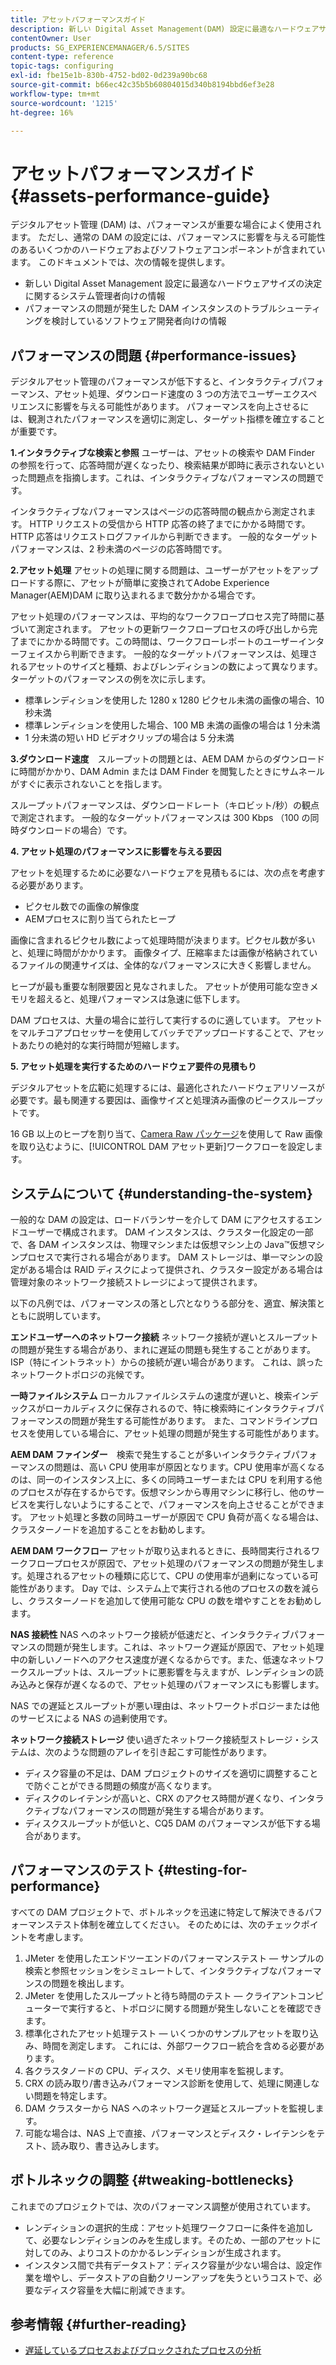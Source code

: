 ```yaml
---
title: アセットパフォーマンスガイド
description: 新しい Digital Asset Management(DAM) 設定に最適なハードウェアサイズ設定を決定する方法と、パフォーマンスの問題をトラブルシューティングする方法について説明します。
contentOwner: User
products: SG_EXPERIENCEMANAGER/6.5/SITES
content-type: reference
topic-tags: configuring
exl-id: fbe15e1b-830b-4752-bd02-0d239a90bc68
source-git-commit: b66ec42c35b5b60804015d340b8194bbd6ef3e28
workflow-type: tm+mt
source-wordcount: '1215'
ht-degree: 16%

---
```


# アセットパフォーマンスガイド{#assets-performance-guide}

デジタルアセット管理 (DAM) は、パフォーマンスが重要な場合によく使用されます。 ただし、通常の DAM の設定には、パフォーマンスに影響を与える可能性のあるいくつかのハードウェアおよびソフトウェアコンポーネントが含まれています。 このドキュメントでは、次の情報を提供します。

* 新しい Digital Asset Management 設定に最適なハードウェアサイズの決定に関するシステム管理者向けの情報
* パフォーマンスの問題が発生した DAM インスタンスのトラブルシューティングを検討しているソフトウェア開発者向けの情報

## パフォーマンスの問題 {#performance-issues}

デジタルアセット管理のパフォーマンスが低下すると、インタラクティブパフォーマンス、アセット処理、ダウンロード速度の 3 つの方法でユーザーエクスペリエンスに影響を与える可能性があります。 パフォーマンスを向上させるには、観測されたパフォーマンスを適切に測定し、ターゲット指標を確立することが重要です。

**1.インタラクティブな検索と参照** ユーザーは、アセットの検索や DAM Finder の参照を行って、応答時間が遅くなったり、検索結果が即時に表示されないといった問題点を指摘します。これは、インタラクティブなパフォーマンスの問題です。

インタラクティブなパフォーマンスはページの応答時間の観点から測定されます。 HTTP リクエストの受信から HTTP 応答の終了までにかかる時間です。HTTP 応答はリクエストログファイルから判断できます。 一般的なターゲットパフォーマンスは、2 秒未満のページの応答時間です。

**2.アセット処理** アセットの処理に関する問題は、ユーザーがアセットをアップロードする際に、アセットが簡単に変換されてAdobe Experience Manager(AEM)DAM に取り込まれるまで数分かかる場合です。

アセット処理のパフォーマンスは、平均的なワークフロープロセス完了時間に基づいて測定されます。 アセットの更新ワークフロープロセスの呼び出しから完了までにかかる時間です。この時間は、ワークフローレポートのユーザーインターフェイスから判断できます。 一般的なターゲットパフォーマンスは、処理されるアセットのサイズと種類、およびレンディションの数によって異なります。 ターゲットのパフォーマンスの例を次に示します。

* 標準レンディションを使用した 1280 x 1280 ピクセル未満の画像の場合、10 秒未満
* 標準レンディションを使用した場合、100 MB 未満の画像の場合は 1 分未満
* 1 分未満の短い HD ビデオクリップの場合は 5 分未満

**3.ダウンロード速度**　スループットの問題とは、AEM DAM からのダウンロードに時間がかかり、DAM Admin または DAM Finder を閲覧したときにサムネールがすぐに表示されないことを指します。

スループットパフォーマンスは、ダウンロードレート（キロビット/秒）の観点で測定されます。 一般的なターゲットパフォーマンスは 300 Kbps （100 の同時ダウンロードの場合）です。

**4. アセット処理のパフォーマンスに影響を与える要因**

アセットを処理するために必要なハードウェアを見積もるには、次の点を考慮する必要があります。

* ピクセル数での画像の解像度
* AEMプロセスに割り当てられたヒープ

画像に含まれるピクセル数によって処理時間が決まります。ピクセル数が多いと、処理に時間がかかります。
画像タイプ、圧縮率または画像が格納されているファイルの関連サイズは、全体的なパフォーマンスに大きく影響しません。

ヒープが最も重要な制限要因と見なされました。 アセットが使用可能な空きメモリを超えると、処理パフォーマンスは急速に低下します。

DAM プロセスは、大量の場合に並行して実行するのに適しています。 アセットをマルチコアプロセッサーを使用してバッチでアップロードすることで、アセットあたりの絶対的な実行時間が短縮します。

**5. アセット処理を実行するためのハードウェア要件の見積もり**

デジタルアセットを広範に処理するには、最適化されたハードウェアリソースが必要です。最も関連する要因は、画像サイズと処理済み画像のピークスループットです。

16 GB 以上のヒープを割り当て、[Camera Raw パッケージ](/help/assets/camera-raw.md)を使用して Raw 画像を取り込むように、[!UICONTROL DAM アセット更新]ワークフローを設定します。

## システムについて {#understanding-the-system}

一般的な DAM の設定は、ロードバランサーを介して DAM にアクセスするエンドユーザーで構成されます。 DAM インスタンスは、クラスター化設定の一部で、各 DAM インスタンスは、物理マシンまたは仮想マシン上の Java™仮想マシンプロセスで実行される場合があります。 DAM ストレージは、単一マシンの設定がある場合は RAID ディスクによって提供され、クラスター設定がある場合は管理対象のネットワーク接続ストレージによって提供されます。

以下の凡例では、パフォーマンスの落とし穴となりうる部分を、適宜、解決策とともに説明しています。

**エンドユーザーへのネットワーク接続** ネットワーク接続が遅いとスループットの問題が発生する場合があり、まれに遅延の問題も発生することがあります。 ISP（特にイントラネット）からの接続が遅い場合があります。 これは、誤ったネットワークトポロジの兆候です。

**一時ファイルシステム** ローカルファイルシステムの速度が遅いと、検索インデックスがローカルディスクに保存されるので、特に検索時にインタラクティブパフォーマンスの問題が発生する可能性があります。 また、コマンドラインプロセスを使用している場合に、アセット処理の問題が発生する可能性があります。

**AEM DAM ファインダー**　検索で発生することが多いインタラクティブパフォーマンスの問題は、高い CPU 使用率が原因となります。CPU 使用率が高くなるのは、同一のインスタンス上に、多くの同時ユーザーまたは CPU を利用する他のプロセスが存在するからです。仮想マシンから専用マシンに移行し、他のサービスを実行しないようにすることで、パフォーマンスを向上させることができます。 アセット処理と多数の同時ユーザーが原因で CPU 負荷が高くなる場合は、クラスターノードを追加することをお勧めします。

**AEM DAM ワークフロー** アセットが取り込まれるときに、長時間実行されるワークフロープロセスが原因で、アセット処理のパフォーマンスの問題が発生します。処理されるアセットの種類に応じて、CPU の使用率が過剰になっている可能性があります。 Day では、システム上で実行される他のプロセスの数を減らし、クラスターノードを追加して使用可能な CPU の数を増やすことをお勧めします。

**NAS 接続性** NAS へのネットワーク接続が低速だと、インタラクティブパフォーマンスの問題が発生します。これは、ネットワーク遅延が原因で、アセット処理中の新しいノードへのアクセス速度が遅くなるからです。また、低速なネットワークスループットは、スループットに悪影響を与えますが、レンディションの読み込みと保存が遅くなるので、アセット処理のパフォーマンスにも影響します。

NAS での遅延とスループットが悪い理由は、ネットワークトポロジーまたは他のサービスによる NAS の過剰使用です。

**ネットワーク接続ストレージ** 使い過ぎたネットワーク接続型ストレージ・システムは、次のような問題のアレイを引き起こす可能性があります。

* ディスク容量の不足は、DAM プロジェクトのサイズを適切に調整することで防ぐことができる問題の頻度が高くなります。
* ディスクのレイテンシが高いと、CRX のアクセス時間が遅くなり、インタラクティブなパフォーマンスの問題が発生する場合があります。
* ディスクスループットが低いと、CQ5 DAM のパフォーマンスが低下する場合があります。

## パフォーマンスのテスト {#testing-for-performance}

すべての DAM プロジェクトで、ボトルネックを迅速に特定して解決できるパフォーマンステスト体制を確立してください。 そのためには、次のチェックポイントを考慮します。

1. JMeter を使用したエンドツーエンドのパフォーマンステスト — サンプルの検索と参照セッションをシミュレートして、インタラクティブなパフォーマンスの問題を検出します。
1. JMeter を使用したスループットと待ち時間のテスト — クライアントコンピューターで実行すると、トポロジに関する問題が発生しないことを確認できます。
1. 標準化されたアセット処理テスト — いくつかのサンプルアセットを取り込み、時間を測定します。 これには、外部ワークフロー統合を含める必要があります。
1. 各クラスタノードの CPU、ディスク、メモリ使用率を監視します。
1. CRX の読み取り/書き込みパフォーマンス診断を使用して、処理に関連しない問題を特定します。
1. DAM クラスターから NAS へのネットワーク遅延とスループットを監視します。
1. 可能な場合は、NAS 上で直接、パフォーマンスとディスク・レイテンシをテスト、読み取り、書き込みします。

## ボトルネックの調整 {#tweaking-bottlenecks}

これまでのプロジェクトでは、次のパフォーマンス調整が使用されています。

* レンディションの選択的生成：アセット処理ワークフローに条件を追加して、必要なレンディションのみを生成します。そのため、一部のアセットに対してのみ、よりコストのかかるレンディションが生成されます。
* インスタンス間で共有データストア：ディスク容量が少ない場合は、設定作業を増やし、データストアの自動クリーンアップを失うというコストで、必要なディスク容量を大幅に削減できます。

## 参考情報 {#further-reading}

* [遅延しているプロセスおよびブロックされたプロセスの分析](https://helpx.adobe.com/jp/experience-manager/kb/AnalyzeSlowAndBlockedProcesses.html)
